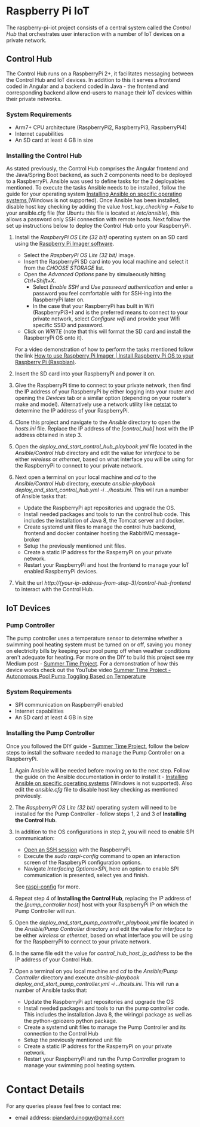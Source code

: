 # Raspberry Pi IoT
The raspberry-pi-iot project consists of a central system called the *Control Hub* that orchestrates user interaction with a number of IoT devices on a private network.

## Control Hub
The Control Hub runs on a RaspberryPi 2+, it facilitates messaging between the Control Hub and IoT devices. In addition to this it serves a frontend coded in Angular and a backend coded in Java - the frontend and corresponding backend allow end-users to manage their IoT devices within their private networks.
### System Requirements
* Arm7+ CPU architecture (RaspberryPi2, RaspberryPi3, RaspberryPi4)
* Internet capabilities
* An SD card at least 4 GB in size

### Installing the Control Hub
As stated previously, the Control Hub comprises the Angular frontend and the Java/Spring Boot backend, as such 2 components need to be deployed to a RaspberryPi. Ansible was used to define tasks for the 2 deployables mentioned.
To execute the tasks Ansible needs to be installed, follow the guide for your operating system [Installing Ansible on specific operating systems
](https://docs.ansible.com/ansible/latest/installation_guide/intro_installation.html#installing-ansible-on-specific-operating-systems) (Windows is not supported). Once Ansible has been installed, disable host key checking by adding the value *host_key_checking = False* to your ansible.cfg file (for Ubuntu this file is located at */etc/ansible*), this allows a password only SSH connection with remote hosts. Next follow the set up instructions below to deploy the Control Hub onto your RaspberryPi.
1. Install the *RaspberyPi OS Lite (32 bit)* operating system on an SD card using the [Raspberry Pi Imager software](https://www.raspberrypi.org/software/).
   * Select the *RaspberyPi OS Lite (32 bit)* image.
   * Insert the RaspberryPi SD card into you local machine and select it from the *CHOOSE STORAGE* list.
   * Open the *Advanced Options* pane by simulaeously hitting *Ctrl+Shift+X*.
     * Select *Enable SSH* and *Use password authentication* and enter a password you feel comfortable with for SSH-ing into the RaspberryPi later on.
     * In the case that your RaspberryPi has built in Wifi (RaspberryPi3+) and is the preferred means to connect to your private network, select *Configure wifi* and provide your Wifi specific SSID and password.
   * Click on *WRITE* (note that this will format the SD card and install the RaspberryPi OS onto it).
   
   For a video demonstration of how to perform the tasks mentioned follow the link [How to use Raspberry Pi Imager | Install Raspberry Pi OS to your Raspberry Pi (Raspbian)](https://www.youtube.com/watch?v=ntaXWS8Lk34).
2. Insert the SD card into your RaspberryPi and power it on.
3. Give the RaspberryPi time to connect to your private network, then find the IP address of your RaspberryPi by either logging into your router and opening the *Devices* tab or a similar option (depending on your router's make and model). Alternatively use a network utility like [netstat](https://linux.die.net/man/8/netstat) to determine the IP address of your RaspberryPi.   
4. Clone this project and navigate to the *Ansible* directory to open the *hosts.ini* file. Replace the IP address of the *[control_hub]* host with the IP address obtained in step 3.
5. Open the *deploy_and_start_control_hub_playbook.yml* file located in the *Ansible/Control Hub* directory and edit the value for *interface* to be either *wireless* or *ethernet*, based on what interface you will be using for the RaspberryPi to connect to your private network.
6. Next open a terminal on your local machine and *cd* to the *Ansible/Control Hub* directory, execute *ansible-playbook deploy_and_start_control_hub.yml -i ../hosts.ini*. This will run a number of Ansible tasks that:
   * Update the RaspberryPi apt repositories and upgrade the OS. 
   * Install needed packages and tools to run the control hub code. This includes the installation of Java 8, the Tomcat server and docker.
   * Create systemd unit files to manage the control hub backend, frontend and docker container hosting the RabbitMQ message-broker
   * Setup the previously mentioned unit files. 
   * Create a static IP address for the RasperryPi on your private network.
   * Restart your RaspberryPi and host the frontend to manage your IoT enabled RaspberryPi devices.
7. Visit the url *http://{your-ip-address-from-step-3}/control-hub-frontend* to interact with the Control Hub.

## IoT Devices
### Pump Controller
The pump controller uses a temperature sensor to determine whether a swimming pool heating system must be turned on or off, saving you money on electricity bills by keeping your pool pump off when weather conditions aren't adequate for heating. For more on the DIY to build this project see my Medium post - [Summer Time Project](here). For a demonstration of how this device works check out the YouTube video [Summer Time Project - Autonomous Pool Pump Toggling Based on Temperature](https://www.youtube.com/watch?v=kK2aJ3MEvgA)

### System Requirements
* SPI communication on RaspberryPi enabled
* Internet capabilities
* An SD card at least 4 GB in size

### Installing the Pump Controller
Once you followed the DIY guide - [Summer Time Project](here), follow the below steps to install the software needed to manage the Pump Controller on a RaspberryPi.
1. Again Ansible will be needed before moving on to the next step. Follow the guide on the Ansible documentation in order to install it - [Installing Ansible on specific operating systems](https://docs.ansible.com/ansible/latest/installation_guide/intro_installation.html#installing-ansible-on-specific-operating-systems) (Windows is not supported). Also edit the *ansible.cfg* file to disable host key checking as mentioned previously.
2. The *RaspberryPi OS Lite (32 bit)* operating system will need to be installed for the Pump Controller - follow steps 1, 2 and 3 of **Installing the Control Hub**.
3. In addition to the OS configurations in step 2, you will need to enable SPI communication:
   * [Open an SSH session](https://www.raspberrypi.org/documentation/remote-access/ssh/unix.md) with the RaspberryPi.
   * Execute the *sudo raspi-config* command to open an interaction screen of the RaspberyPi configuration options.
   * Navigate *Interfacing Options>SPI*, here an option to enable SPI communication is presented, select yes and finish.
     
   See [raspi-config](https://www.raspberrypi.org/documentation/configuration/raspi-config.md) for more.
4. Repeat step 4 of **Installing the Control Hub**, replacing the IP address of the *[pump_controller host]* host with your RaspberryPi IP on which the Pump Controller will run.
5. Open the *deploy_and_start_pump_controller_playbook.yml* file located in the *Ansible/Pump Controller* directory and edit the value for *interface* to be either *wireless* or *ethernet*, based on what interface you will be using for the RaspberryPi to connect to your private network.
6. In the same file edit the value for *control_hub_host_ip_address* to be the IP address of your Control Hub.
7. Open a terminal on you local machine and *cd* to the *Ansible/Pump Controller* directory and execute *ansible-playbook deploy_and_start_pump_controller.yml -i ../hosts.ini*. This will run a number of Ansible tasks that:
   * Update the RaspberryPi apt repositories and upgrade the OS
   * Install needed packages and tools to run the pump controller code. This includes the installation Java 8, the wiringpi package as well as the python-gpiozero python package.
   * Create a systemd unit files to manage the Pump Controller and its connection to the Control Hub
   * Setup the previously mentioned unit file
   * Create a static IP address for the RasperryPi on your private network.
   * Restart your RaspberryPi and run the Pump Controller program to manage your swimming pool heating system.
   
# Contact Details
For any queries please feel free to contact me:
* email address: piandarduinoguy@gmail.com